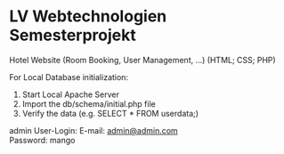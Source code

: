 # LV Webtechnologien Semesterprojekt
Hotel Website (Room Booking, User Management, ...)
(HTML; CSS; PHP)

For Local Database initialization:
1. Start Local Apache Server
2. Import the db/schema/initial.php file
3. Verify the data (e.g. SELECT * FROM userdata;)

admin User-Login:
E-mail: admin@admin.com\
Password: mango

